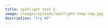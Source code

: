 ```yaml
---
title: spotlight test 2
image: /images/uploads/spotlight-temp-img.jpg
description: "try #2"
---
```

